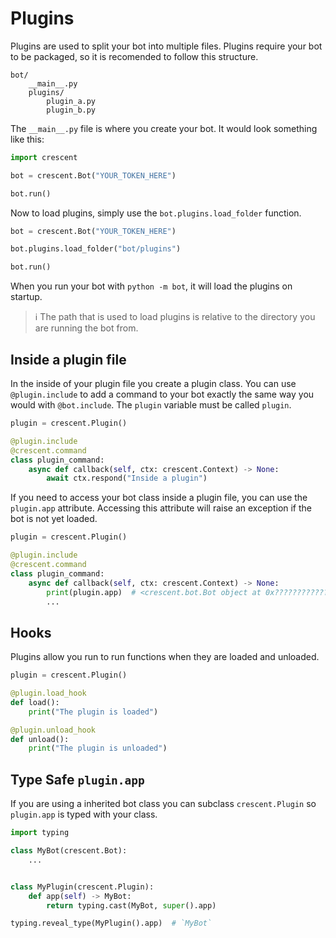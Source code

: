 # Plugins

Plugins are used to split your bot into multiple files. Plugins require your bot to be
packaged, so it is recomended to follow this structure.

```
bot/
    __main__.py
    plugins/
        plugin_a.py
        plugin_b.py
```

The `__main__.py` file is where you create your bot. It would look something
like this:

```python
import crescent

bot = crescent.Bot("YOUR_TOKEN_HERE")

bot.run()
```

Now to load plugins, simply use the `bot.plugins.load_folder` function.

```python
bot = crescent.Bot("YOUR_TOKEN_HERE")

bot.plugins.load_folder("bot/plugins")

bot.run()
```

When you run your bot with `python -m bot`, it will load the plugins on startup.

> ℹ️ The path that is used to load plugins is relative to the directory
> you are running the bot from.

## Inside a plugin file

In the inside of your plugin file you create a plugin class. You can use
`@plugin.include` to add a command to your bot exactly the same way you
would with `@bot.include`. The `plugin` variable must be called `plugin`.

```python
plugin = crescent.Plugin()

@plugin.include
@crescent.command
class plugin_command:
    async def callback(self, ctx: crescent.Context) -> None:
        await ctx.respond("Inside a plugin")
```

If you need to access your bot class inside a plugin file, you can use the
`plugin.app` attribute. Accessing this attribute will raise an exception if
the bot is not yet loaded.

```python
plugin = crescent.Plugin()

@plugin.include
@crescent.command
class plugin_command:
    async def callback(self, ctx: crescent.Context) -> None:
        print(plugin.app)  # <crescent.bot.Bot object at 0x????????????>
        ...
```

## Hooks

Plugins allow you run to run functions when they are loaded and unloaded.

```python
plugin = crescent.Plugin()

@plugin.load_hook
def load():
    print("The plugin is loaded")

@plugin.unload_hook
def unload():
    print("The plugin is unloaded")
```


## Type Safe `plugin.app`

If you are using a inherited bot class you can subclass `crescent.Plugin` so
`plugin.app` is typed with your class. 

```python
import typing

class MyBot(crescent.Bot):
    ...


class MyPlugin(crescent.Plugin):
    def app(self) -> MyBot:
        return typing.cast(MyBot, super().app)

typing.reveal_type(MyPlugin().app)  # `MyBot`
```
